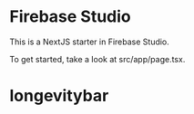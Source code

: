 # Firebase Studio

This is a NextJS starter in Firebase Studio.

To get started, take a look at src/app/page.tsx.
# longevitybar
